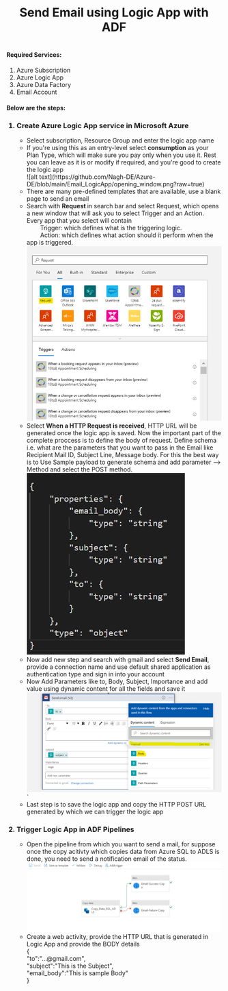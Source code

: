 <h1 align = "center"> Send Email using Logic App with ADF<h1>

<h4>Required Services: </h4>
<ol>
  <li>Azure Subscription</li>
  <li>Azure Logic App</li>
  <li>Azure Data Factory</li>
  <li>Email Account</li>
</ol>

<h4> Below are the steps: </h4>

<ol>
    <h3><li> Create Azure Logic App service in Microsoft Azure </li></h3>
    <ul>
        <li> Select subscription, Resource Group and enter the logic app name</li>
        <li> If you're using this as an entry-level select <b>consumption</b> as your Plan Type, which will make sure you pay only when you use it. Rest you can leave as it is or modify if required, and you're good to create the logic app</li>
        ![alt text](https://github.com/Nagh-DE/Azure-DE/blob/main/Email_LogicApp/opening_window.png?raw=true)
        <li> There are many pre-defined templates that are available, use a blank page to send an email</li>
        <li> Search with <b>Request </b> in search bar and select Request, which opens a new window that will ask you to select Trigger and an Action. 
            Every app that you select will contain <br> 
                &nbsp;&nbsp;&nbsp;&nbsp;&nbsp;&nbsp;&nbsp;&nbsp;Trigger: which defines what is the triggering logic.<br>
                &nbsp;&nbsp;&nbsp;&nbsp;&nbsp;&nbsp;&nbsp;&nbsp;Action: which defines what action should it perform when the app is triggered.</li>
        <img src = "Request.png">
        <li> Select <b> When a HTTP Request is received</b>, HTTP URL will be generated once the logic app is saved. Now the important part of the complete proccess is to define the body of request. Define schema i.e. what are the parameters that you want to pass in the Email like Recipient Mail ID, Subject Line, Message body. For this the best way is to Use Sample payload to generate schema and add parameter --> Method and select the POST method.</li>
        <img src = "request_schema.png">
        <li> Now add new step and search with gmail and select <b> Send Email</b>, provide a connection name and use default shared application as authentication type and sign in into your account </li>
        <li> Now Add Parameters like to, Body, Subject, Importance and add value using dynamic content for all the fields and save it</li>
        <img src = "email_dynamic.png">`
        <li> Last step is to save the logic app and copy the HTTP POST URL generated by which we can trigger the logic app</li>
    </ul>
    <h3><li> Trigger Logic App in ADF Pipelines</li></h3>
    <ul>
        <li> Open the pipeline from which you want to send a mail, for suppose once the copy acitivty which copies data from Azure SQL to ADLS is done, you need to send a notification email of the status.</li> 
        <img src = "ADF.png">
        <li> Create a web activity, provide the HTTP URL that is generated in Logic App and provide the BODY details<br>
        {<br>
        "to":"...@gmail.com",<br>
        "subject":"This is the Subject",<br>
        "email_body":"This is sample Body"<br>
        }</li>
    <ul>
</ol>

